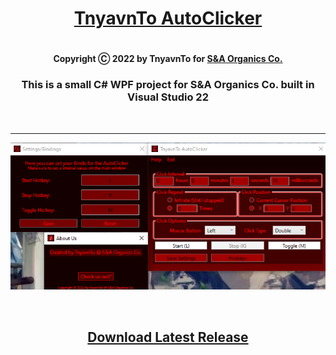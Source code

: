 <h1 align=center><a href=https://github.com/Svxy/TnyavnTo-AutoClicker/archive/refs/heads/AutoClicker.zip>TnyavnTo AutoClicker</a><h1>
<h4 align=center>Copyright Ⓒ 2022 by TnyavnTo for <a href=https://sna-organics.com>S&A Organics Co.</a></h4>
 
<h3 align=center>This is a small C# WPF project for S&A Organics Co. built in Visual Studio 22</h3>
 
 <br>
 
 ___
 
 <p align=center><img src=https://github.com/Svxy/imgs/blob/main/Screenshot%20(19).png?raw=true></p>
 
 <br>
 
 <h2 align=center><a href=https://github.com/Svxy/TnyavnTo-AutoClicker/archive/refs/heads/AutoClicker.zip>Download Latest Release</a></h2>
